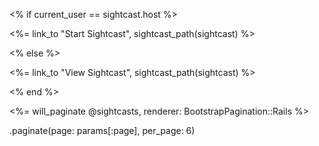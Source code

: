 <% if current_user == sightcast.host %>
  <p><%= link_to "Start Sightcast", sightcast_path(sightcast) %></p>
<% else %>
  <p><%= link_to "View Sightcast", sightcast_path(sightcast) %></p>
<% end %>

<%= will_paginate @sightcasts, renderer: BootstrapPagination::Rails %>
</div>
.paginate(page: params[:page], per_page: 6)
